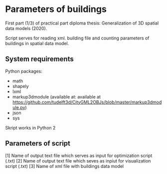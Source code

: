 # Parameters of buildings

First part (1/3) of practical part diploma thesis: Generalization of 3D spatial data models (2020).

Script serves for reading xml. building file and counting parameters of buildings in spatial data model. 


## System requirements

Python packages:

* math
* shapely
* lxml
* markup3dmodule (available at: available at https://github.com/tudelft3d/CityGML2OBJs/blob/master/markup3dmodule.py)
* json
* sys

Skript works in Python 2 


## Parameters of script

[1] Name of output text file which serves as input for optimization script (.txt)
[2] Name of output text file which seves as inpiut for visualization script (.txt)
[3] Name of xml file with buildings data model
